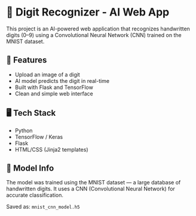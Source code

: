 
# 🧠 Digit Recognizer - AI Web App

This project is an AI-powered web application that recognizes handwritten digits (0–9) using a Convolutional Neural Network (CNN) trained on the MNIST dataset.

## 🚀 Features

- Upload an image of a digit
- AI model predicts the digit in real-time
- Built with Flask and TensorFlow
- Clean and simple web interface

## 🖥️ Tech Stack

- Python
- TensorFlow / Keras
- Flask
- HTML/CSS (Jinja2 templates)

## 🧠 Model Info

The model was trained using the MNIST dataset — a large database of handwritten digits. It uses a CNN (Convolutional Neural Network) for accurate classification.

Saved as: `mnist_cnn_model.h5`



